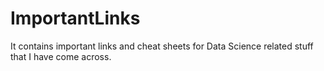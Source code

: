 # ImportantLinks
It contains important links and cheat sheets for Data Science related stuff that I have come across.
